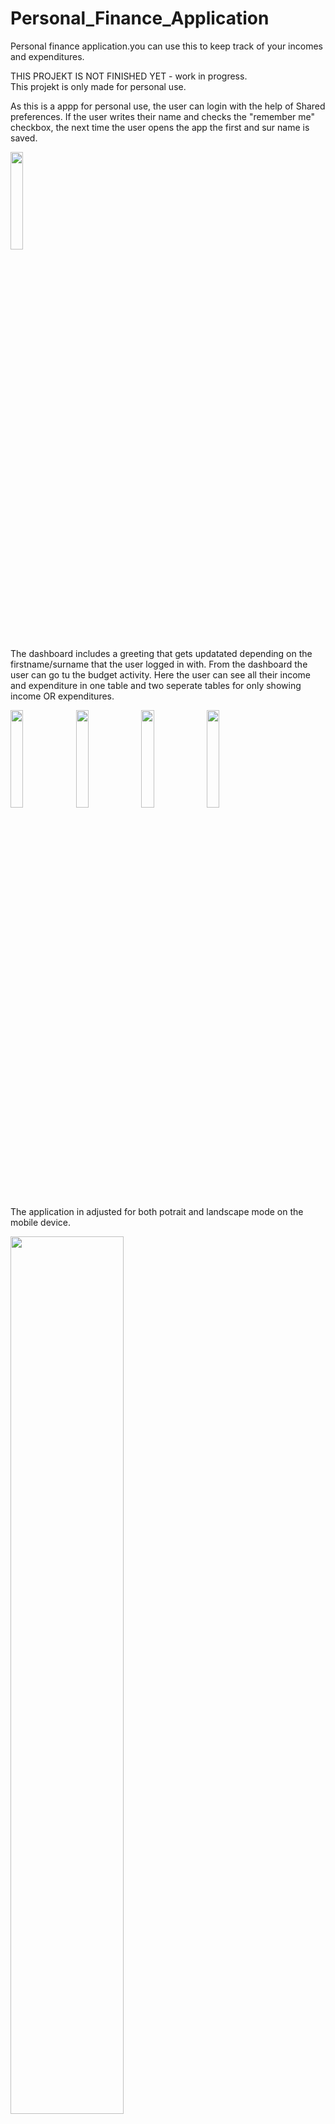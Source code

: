 # Personal_Finance_Application
Personal finance application.you can use this to keep track of your incomes and expenditures.

THIS PROJEKT IS NOT FINISHED YET - work in progress.	
This projekt is only made for personal use.

As this is a appp for personal use, the user can login with the help of Shared preferences. If the user writes their name and checks the "remember me" checkbox, the next time the user opens the app the first and sur name is saved.

<img src="https://user-images.githubusercontent.com/48715807/160884124-03803e3b-c680-43c5-be7f-d3730b0cfc48.jpg" width=20% height=20%>

The dashboard includes a greeting that gets updatated depending on the firstname/surname that the user logged in with.
From the dashboard the user can go tu the budget activity. Here the user can see all their income and expenditure in one table and two seperate tables for only showing income OR expenditures.


<img src="https://user-images.githubusercontent.com/48715807/170492719-d3e95496-01c9-4df5-b7bf-b5bf42b8dab6.jpg" width=20% height=20%>
<img src="https://user-images.githubusercontent.com/48715807/170492733-dc5803ad-190e-4720-8c8b-bd94c709b6d3.jpg" width=20% height=20%>
<img src="https://user-images.githubusercontent.com/48715807/170492745-ff5759bd-bcf0-4971-8b2a-c901a78879e9.jpg" width=20% height=20%>
<img src="https://user-images.githubusercontent.com/48715807/170492747-3677f119-5d09-47b3-9477-f4bf9f60ac26.jpg" width=20% height=20%>

The application in adjusted for both potrait and landscape mode on the mobile device.

<img src="https://user-images.githubusercontent.com/48715807/170492750-b4aee932-3876-417a-8f8f-b86c6c3ddc2e.jpg" width=60% height=60%>



<div>Icons made by <a href="https://www.freepik.com" title="Freepik">Freepik</a> from <a href="https://www.flaticon.com/" title="Flaticon">www.flaticon.com</a></div>
